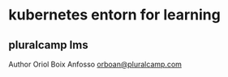 # kubernetes entorn for learning
## pluralcamp lms
Author Oriol Boix Anfosso <orboan@pluralcamp.com>

